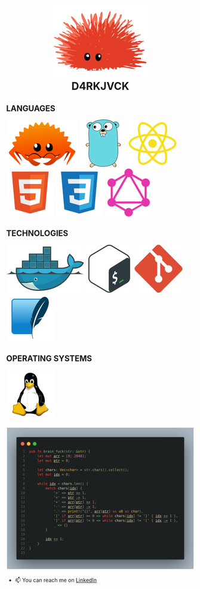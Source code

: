 <h1 align=center >
  <img alt="Rust" src="./logos/unsafe.svg">
  <br>
  D4RKJVCK
</h1>

## LANGUAGES

[![RUST](./logos/ferris.svg)](https://www.rust-lang.org)
[![GO](./logos/gopher.svg)](https://go.dev)
[![JAVASCRIPT](logos/javascript.svg)](https://developer.mozilla.org/en-US/docs/Web/JavaScript)
[![HTML5](./logos/html.svg)]()
[![CSS3](./logos/css.svg)]()
[![GRAPHQL](./logos/graphql.svg)]()

## TECHNOLOGIES

[![DOCKER](./logos/docker.svg)](https://www.docker.com/)
[![BASH](./logos/bash.svg)]()
[![GIT](./logos/git.svg)]()
[![SQLITE](./logos/sqlite.svg)]()

## OPERATING SYSTEMS

[![LINUX](./logos/linux.svg)]()

<h3 align=center>
  <img alt="brain_fuck" src="./brain_fuck.png" width="500px">
</h3>

- 📫 You can reach me on [LinkedIn](https://www.linkedin.com/in/d4rkjvck)
